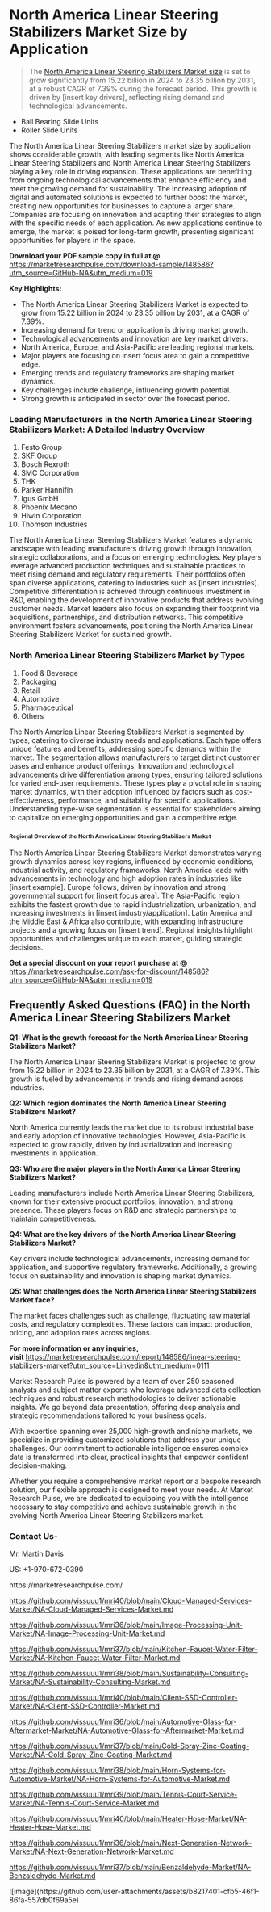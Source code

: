 <h1>North America Linear Steering Stabilizers Market&nbsp;Size by Application</h1><blockquote><p>The <a href="https://marketresearchpulse.com/download-sample/148586?utm_source=GitHub-NA&amp;utm_medium=019">North America Linear Steering Stabilizers Market size</a> is set to grow significantly from 15.22 billion in 2024 to 23.35 billion by 2031, at a robust CAGR of 7.39% during the forecast period. This growth is driven by [insert key drivers], reflecting rising demand and technological advancements.</p></blockquote><ul><li>Ball Bearing Slide Units<li> Roller Slide Units</li></ul><p>The North America Linear Steering Stabilizers market size by application shows considerable growth, with leading segments like North America Linear Steering Stabilizers and North America Linear Steering Stabilizers playing a key role in driving expansion. These applications are benefiting from ongoing technological advancements that enhance efficiency and meet the growing demand for sustainability. The increasing adoption of digital and automated solutions is expected to further boost the market, creating new opportunities for businesses to capture a larger share. Companies are focusing on innovation and adapting their strategies to align with the specific needs of each application. As new applications continue to emerge, the market is poised for long-term growth, presenting significant opportunities for players in the space.</p><p><strong>Download your PDF sample copy in full at @ </strong><a href="https://marketresearchpulse.com/download-sample/148586?utm_source=GitHub-NA&amp;utm_medium=019">https://marketresearchpulse.com/download-sample/148586?utm_source=GitHub-NA&amp;utm_medium=019</a></p><p><strong>Key Highlights: </strong></p><ul><li>The North America Linear Steering Stabilizers Market is expected to grow from 15.22 billion in 2024 to 23.35 billion by 2031, at a CAGR of 7.39%.</li><li>Increasing demand for trend or application is driving market growth.</li><li>Technological advancements and innovation are key market drivers.</li><li>North America, Europe, and Asia-Pacific are leading regional markets.</li><li>Major players are focusing on insert focus area to gain a competitive edge.</li><li>Emerging trends and regulatory frameworks are shaping market dynamics.</li><li>Key challenges include challenge, influencing growth potential.</li><li>Strong growth is anticipated in sector over the forecast period.</li></ul><h3>Leading Manufacturers in the North America Linear Steering Stabilizers Market: A Detailed Industry Overview</h3><ol><li>Festo Group</li><li>SKF Group</li><li>Bosch Rexroth</li><li>SMC Corporation</li><li>THK</li><li>Parker Hannifin</li><li>Igus GmbH</li><li>Phoenix Mecano</li><li>Hiwin Corporation</li><li>Thomson Industries</li></ol><div class="flex max-w-full flex-col flex-grow"><div class="min-h-8 text-message flex w-full flex-col items-end gap-2 whitespace-normal break-words [.text-message+&amp;]:mt-5" dir="auto" data-message-author-role="assistant" data-message-id="fd8432e4-4910-450d-b182-61b7bfb0a01f" data-message-model-slug="gpt-4o"><div class="flex w-full flex-col gap-1 empty:hidden first:pt-[3px]"><div class="markdown prose w-full break-words dark:prose-invert light"><p>The North America Linear Steering Stabilizers Market features a dynamic landscape with leading manufacturers driving growth through innovation, strategic collaborations, and a focus on emerging technologies. Key players leverage advanced production techniques and sustainable practices to meet rising demand and regulatory requirements. Their portfolios often span diverse applications, catering to industries such as [insert industries]. Competitive differentiation is achieved through continuous investment in R&amp;D, enabling the development of innovative products that address evolving customer needs. Market leaders also focus on expanding their footprint via acquisitions, partnerships, and distribution networks. This competitive environment fosters advancements, positioning the North America Linear Steering Stabilizers Market for sustained growth.</p></div></div></div></div><h3>North America Linear Steering Stabilizers Market by Types</h3><ol><li>Food & Beverage<li> Packaging<li> Retail<li> Automotive<li> Pharmaceutical<li> Others</li></ol><div class="flex max-w-full flex-col flex-grow"><div class="min-h-8 text-message flex w-full flex-col items-end gap-2 whitespace-normal break-words [.text-message+&amp;]:mt-5" dir="auto" data-message-author-role="assistant" data-message-id="084470be-0bb7-4664-bddf-5156b4f41249" data-message-model-slug="gpt-4o-mini"><div class="flex w-full flex-col gap-1 empty:hidden first:pt-[3px]"><div class="markdown prose w-full break-words dark:prose-invert light"><p>The North America Linear Steering Stabilizers Market is segmented by types, catering to diverse industry needs and applications. Each type offers unique features and benefits, addressing specific demands within the market. The segmentation allows manufacturers to target distinct customer bases and enhance product offerings. Innovation and technological advancements drive differentiation among types, ensuring tailored solutions for varied end-user requirements. These types play a pivotal role in shaping market dynamics, with their adoption influenced by factors such as cost-effectiveness, performance, and suitability for specific applications. Understanding type-wise segmentation is essential for stakeholders aiming to capitalize on emerging opportunities and gain a competitive edge.</p></div></div></div></div><h3><span style="font-size: 11px;">Regional Overview of the North America Linear Steering Stabilizers Market</span></h3><div class="flex max-w-full flex-col flex-grow"><div class="min-h-8 text-message flex w-full flex-col items-end gap-2 whitespace-normal break-words [.text-message+&amp;]:mt-5" dir="auto" data-message-author-role="assistant" data-message-id="e9038762-ce64-4e30-91c9-9bd413514231" data-message-model-slug="gpt-4o-mini"><div class="flex w-full flex-col gap-1 empty:hidden first:pt-[3px]"><div class="markdown prose w-full break-words dark:prose-invert light"><p>The North America Linear Steering Stabilizers Market demonstrates varying growth dynamics across key regions, influenced by economic conditions, industrial activity, and regulatory frameworks. North America leads with advancements in technology and high adoption rates in industries like [insert example]. Europe follows, driven by innovation and strong governmental support for [insert focus area]. The Asia-Pacific region exhibits the fastest growth due to rapid industrialization, urbanization, and increasing investments in [insert industry/application]. Latin America and the Middle East &amp; Africa also contribute, with expanding infrastructure projects and a growing focus on [insert trend]. Regional insights highlight opportunities and challenges unique to each market, guiding strategic decisions.</p></div></div></div></div><p><strong>Get a special discount on your report purchase at @ </strong><a href="https://marketresearchpulse.com/ask-for-discount/148586?utm_source=GitHub-NA&amp;utm_medium=019">https://marketresearchpulse.com/ask-for-discount/148586?utm_source=GitHub-NA&amp;utm_medium=019</a></p><h2>Frequently Asked Questions (FAQ) in the North America Linear Steering Stabilizers Market</h2><p><strong>Q1: What is the growth forecast for the North America Linear Steering Stabilizers Market?</strong></p><p>The North America Linear Steering Stabilizers Market is projected to grow from 15.22 billion in 2024 to 23.35 billion by 2031, at a CAGR of 7.39%. This growth is fueled by advancements in trends and rising demand across industries.</p><p><strong>Q2: Which region dominates the North America Linear Steering Stabilizers Market?</strong></p><p>North America currently leads the market due to its robust industrial base and early adoption of innovative technologies. However, Asia-Pacific is expected to grow rapidly, driven by industrialization and increasing investments in application.</p><p><strong>Q3: Who are the major players in the North America Linear Steering Stabilizers Market?</strong></p><p>Leading manufacturers include North America Linear Steering Stabilizers, known for their extensive product portfolios, innovation, and strong presence. These players focus on R&amp;D and strategic partnerships to maintain competitiveness.</p><p><strong>Q4: What are the key drivers of the North America Linear Steering Stabilizers Market?</strong></p><p>Key drivers include technological advancements, increasing demand for application, and supportive regulatory frameworks. Additionally, a growing focus on sustainability and innovation is shaping market dynamics.</p><p><strong>Q5: What challenges does the North America Linear Steering Stabilizers Market face?</strong></p><p>The market faces challenges such as challenge, fluctuating raw material costs, and regulatory complexities. These factors can impact production, pricing, and adoption rates across regions.</p><p><strong>For more information or any inquiries, visit&nbsp;</strong><a href="https://marketresearchpulse.com/report/148586/linear-steering-stabilizers-market?utm_source=Linkedin&utm_medium=0111">https://marketresearchpulse.com/report/148586/linear-steering-stabilizers-market?utm_source=Linkedin&utm_medium=0111</a></p><p>Market Research Pulse is powered by a team of over 250 seasoned analysts and subject matter experts who leverage advanced data collection techniques and robust research methodologies to deliver actionable insights. We go beyond data presentation, offering deep analysis and strategic recommendations tailored to your business goals.</p><p>With expertise spanning over 25,000 high-growth and niche markets, we specialize in providing customized solutions that address your unique challenges. Our commitment to actionable intelligence ensures complex data is transformed into clear, practical insights that empower confident decision-making.</p><p>Whether you require a comprehensive market report or a bespoke research solution, our flexible approach is designed to meet your needs. At Market Research Pulse, we are dedicated to equipping you with the intelligence necessary to stay competitive and achieve sustainable growth in the evolving North America Linear Steering Stabilizers market.</p><h3><strong>Contact Us-</strong></h3><p>Mr. Martin Davis</p><p>US: +1-970-672-0390</p><p>https://marketresearchpulse.com/</p><p><a href="https://github.com/vissuuu1/mri40/blob/main/Cloud-Managed-Services-Market/NA-Cloud-Managed-Services-Market.md">https://github.com/vissuuu1/mri40/blob/main/Cloud-Managed-Services-Market/NA-Cloud-Managed-Services-Market.md</a></p><p><a href="https://github.com/vissuuu1/mri36/blob/main/Image-Processing-Unit-Market/NA-Image-Processing-Unit-Market.md">https://github.com/vissuuu1/mri36/blob/main/Image-Processing-Unit-Market/NA-Image-Processing-Unit-Market.md</a></p><p><a href="https://github.com/vissuuu1/mri37/blob/main/Kitchen-Faucet-Water-Filter-Market/NA-Kitchen-Faucet-Water-Filter-Market.md">https://github.com/vissuuu1/mri37/blob/main/Kitchen-Faucet-Water-Filter-Market/NA-Kitchen-Faucet-Water-Filter-Market.md</a></p><p><a href="https://github.com/vissuuu1/mri38/blob/main/Sustainability-Consulting-Market/NA-Sustainability-Consulting-Market.md">https://github.com/vissuuu1/mri38/blob/main/Sustainability-Consulting-Market/NA-Sustainability-Consulting-Market.md</a></p><p><a href="https://github.com/vissuuu1/mri40/blob/main/Client-SSD-Controller-Market/NA-Client-SSD-Controller-Market.md">https://github.com/vissuuu1/mri40/blob/main/Client-SSD-Controller-Market/NA-Client-SSD-Controller-Market.md</a></p><p><a href="https://github.com/vissuuu1/mri36/blob/main/Automotive-Glass-for-Aftermarket-Market/NA-Automotive-Glass-for-Aftermarket-Market.md">https://github.com/vissuuu1/mri36/blob/main/Automotive-Glass-for-Aftermarket-Market/NA-Automotive-Glass-for-Aftermarket-Market.md</a></p><p><a href="https://github.com/vissuuu1/mri37/blob/main/Cold-Spray-Zinc-Coating-Market/NA-Cold-Spray-Zinc-Coating-Market.md">https://github.com/vissuuu1/mri37/blob/main/Cold-Spray-Zinc-Coating-Market/NA-Cold-Spray-Zinc-Coating-Market.md</a></p><p><a href="https://github.com/vissuuu1/mri38/blob/main/Horn-Systems-for-Automotive-Market/NA-Horn-Systems-for-Automotive-Market.md">https://github.com/vissuuu1/mri38/blob/main/Horn-Systems-for-Automotive-Market/NA-Horn-Systems-for-Automotive-Market.md</a></p><p><a href="https://github.com/vissuuu1/mri39/blob/main/Tennis-Court-Service-Market/NA-Tennis-Court-Service-Market.md">https://github.com/vissuuu1/mri39/blob/main/Tennis-Court-Service-Market/NA-Tennis-Court-Service-Market.md</a></p><p><a href="https://github.com/vissuuu1/mri40/blob/main/Heater-Hose-Market/NA-Heater-Hose-Market.md">https://github.com/vissuuu1/mri40/blob/main/Heater-Hose-Market/NA-Heater-Hose-Market.md</a></p><p><a href="https://github.com/vissuuu1/mri36/blob/main/Next-Generation-Network-Market/NA-Next-Generation-Network-Market.md">https://github.com/vissuuu1/mri36/blob/main/Next-Generation-Network-Market/NA-Next-Generation-Network-Market.md</a></p><p><a href="https://github.com/vissuuu1/mri37/blob/main/Benzaldehyde-Market/NA-Benzaldehyde-Market.md">https://github.com/vissuuu1/mri37/blob/main/Benzaldehyde-Market/NA-Benzaldehyde-Market.md</a></p>
![image](https://github.com/user-attachments/assets/b8217401-cfb5-46f1-86fa-557db0f69a5e)
